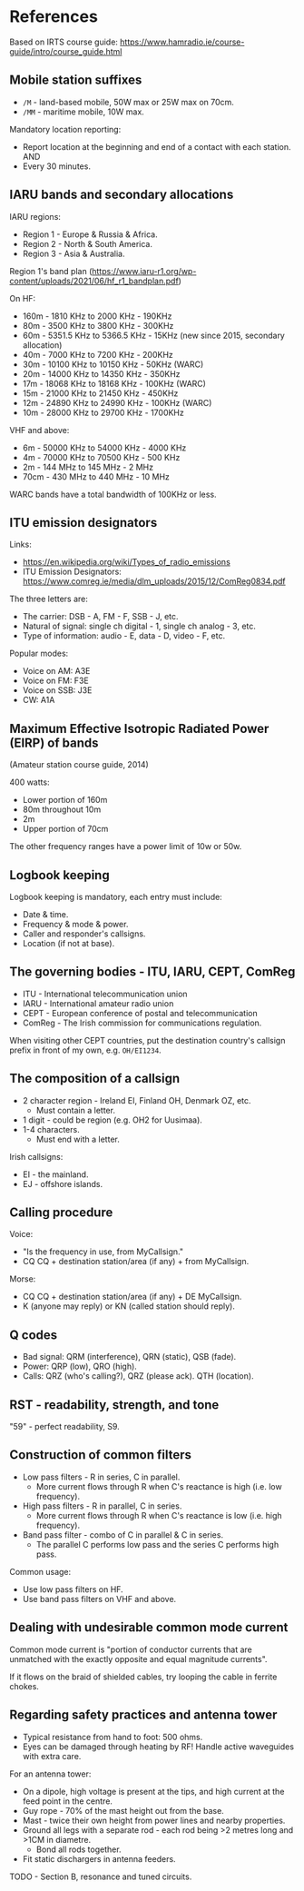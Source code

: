 # References

Based on IRTS course guide: https://www.hamradio.ie/course-guide/intro/course_guide.html

## Mobile station suffixes

- `/M` - land-based mobile, 50W max or 25W max on 70cm.
- `/MM` - maritime mobile, 10W max.

Mandatory location reporting:

- Report location at the beginning and end of a contact with each station. AND
- Every 30 minutes.

## IARU bands and secondary allocations

IARU regions:

- Region 1 - Europe & Russia & Africa.
- Region 2 - North & South America.
- Region 3 - Asia & Australia.

Region 1's band plan (https://www.iaru-r1.org/wp-content/uploads/2021/06/hf_r1_bandplan.pdf)

On HF:

- 160m - 1810 KHz to 2000 KHz - 190KHz
- 80m - 3500 KHz to 3800 KHz - 300KHz
- 60m - 5351.5 KHz to 5366.5 KHz - 15KHz (new since 2015, secondary allocation)
- 40m - 7000 KHz to 7200 KHz - 200KHz
- 30m - 10100 KHz to 10150 KHz - 50KHz (WARC)
- 20m - 14000 KHz to 14350 KHz - 350KHz
- 17m - 18068 KHz to 18168 KHz - 100KHz (WARC)
- 15m - 21000 KHz to 21450 KHz - 450KHz
- 12m - 24890 KHz to 24990 KHz - 100KHz (WARC)
- 10m - 28000 KHz to 29700 KHz - 1700KHz

VHF and above:

- 6m - 50000 KHz to 54000 KHz - 4000 KHz
- 4m - 70000 KHz to 70500 KHz - 500 KHz
- 2m - 144 MHz to 145 MHz - 2 MHz
- 70cm - 430 MHz to 440 MHz - 10 MHz

WARC bands have a total bandwidth of 100KHz or less.

## ITU emission designators

Links:

- https://en.wikipedia.org/wiki/Types_of_radio_emissions
- ITU Emission Designators: https://www.comreg.ie/media/dlm_uploads/2015/12/ComReg0834.pdf

The three letters are:

- The carrier: DSB - A, FM - F, SSB - J, etc.
- Natural of signal: single ch digital - 1, single ch analog - 3, etc.
- Type of information: audio - E, data - D, video - F, etc.

Popular modes:

- Voice on AM: A3E
- Voice on FM: F3E
- Voice on SSB: J3E
- CW: A1A

## Maximum Effective Isotropic Radiated Power (EIRP) of bands

(Amateur station course guide, 2014)

400 watts:

- Lower portion of 160m
- 80m throughout 10m
- 2m
- Upper portion of 70cm

The other frequency ranges have a power limit of 10w or 50w.

## Logbook keeping

Logbook keeping is mandatory, each entry must include:

- Date & time.
- Frequency & mode & power.
- Caller and responder's callsigns.
- Location (if not at base).

## The governing bodies - ITU, IARU, CEPT, ComReg

- ITU - International telecommunication union
- IARU - International amateur radio union
- CEPT - European conference of postal and telecommunication
- ComReg - The Irish commission for communications regulation.

When visiting other CEPT countries, put the destination country's callsign prefix in front of my own, e.g. `OH/EI1234`.

## The composition of a callsign

- 2 character region - Ireland EI, Finland OH, Denmark OZ, etc.
  * Must contain a letter.
- 1 digit - could be region (e.g. OH2 for Uusimaa).
- 1-4 characters.
  * Must end with a letter.

Irish callsigns:

- EI - the mainland.
- EJ - offshore islands.

## Calling procedure

Voice:

- "Is the frequency in use, from MyCallsign."
- CQ CQ + destination station/area (if any) + from MyCallsign.

Morse:

- CQ CQ + destination station/area (if any) + DE MyCallsign.
- K (anyone may reply) or KN (called station should reply).

## Q codes

- Bad signal: QRM (interference), QRN (static), QSB (fade).
- Power: QRP (low), QRO (high).
- Calls: QRZ (who's calling?), QRZ (please ack). QTH (location).

## RST - readability, strength, and tone

"59" - perfect readability, S9.

## Construction of common filters

- Low pass filters - R in series, C in parallel.
  * More current flows through R when C's reactance is high (i.e. low frequency).
- High pass filters - R in parallel, C in series.
  * More current flows through R when C's reactance is low (i.e. high frequency).
- Band pass filter - combo of C in parallel & C in series.
  * The parallel C performs low pass and the series C performs high pass.

Common usage:

- Use low pass filters on HF.
- Use band pass filters on VHF and above.

## Dealing with undesirable common mode current

Common mode current is "portion of conductor currents that are unmatched with the exactly opposite and equal magnitude currents".

If it flows on the braid of shielded cables, try looping the cable in ferrite chokes.

## Regarding safety practices and antenna tower

- Typical resistance from hand to foot: 500 ohms.
- Eyes can be damaged through heating by RF! Handle active waveguides with extra care.

For an antenna tower:

- On a dipole, high voltage is present at the tips, and high current at the feed point in the centre.
- Guy rope - 70% of the mast height out from the base.
- Mast - twice their own height from power lines and nearby properties.
- Ground all legs with a separate rod - each rod being >2 metres long and >1CM in diametre.
  * Bond all rods together.
- Fit static dischargers in antenna feeders.

TODO - Section B, resonance and tuned circuits.

